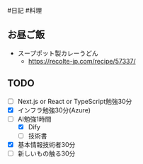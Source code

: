 #日記 #料理 

## お昼ご飯
- スープポット製カレーうどん
	- https://recolte-jp.com/recipe/57337/

## TODO
- [ ] Next.js or React or TypeScript勉強30分
- [x] インフラ勉強30分(Azure)
- [ ] AI勉強1時間
	- [x] Dify
	- [ ] 技術書
- [x] 基本情報技術者30分
- [ ] 新しいもの触る30分